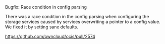 Bugfix: Race condition in config parsing

There was a race condition in the config parsing when configuring the storage services caused by services overwriting a pointer to a config value. We fixed it by setting sane defaults.

https://github.com/owncloud/ocis/pull/2574
